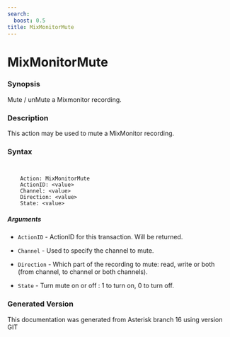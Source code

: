 ```yaml
---
search:
  boost: 0.5
title: MixMonitorMute
---
```


# MixMonitorMute

### Synopsis

Mute / unMute a Mixmonitor recording.

### Description

This action may be used to mute a MixMonitor recording.<br>


### Syntax


```


    Action: MixMonitorMute
    ActionID: <value>
    Channel: <value>
    Direction: <value>
    State: <value>

```
##### Arguments


* `ActionID` - ActionID for this transaction. Will be returned.<br>

* `Channel` - Used to specify the channel to mute.<br>

* `Direction` - Which part of the recording to mute: read, write or both (from channel, to channel or both channels).<br>

* `State` - Turn mute on or off : 1 to turn on, 0 to turn off.<br>


### Generated Version

This documentation was generated from Asterisk branch 16 using version GIT 